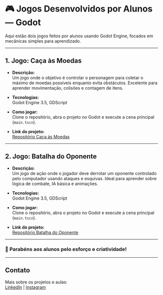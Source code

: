 # 🎮 Jogos Desenvolvidos por Alunos — Godot

Aqui estão dois jogos feitos por alunos usando Godot Engine, focados em mecânicas simples para aprendizado.

---

## 1. Jogo: **Caça às Moedas**


- **Descrição:**  
Um jogo onde o objetivo é controlar o personagem para coletar o máximo de moedas possíveis enquanto evita obstáculos. Excelente para aprender movimentação, colisões e contagem de itens.

- **Tecnologias:**  
Godot Engine 3.5, GDScript

- **Como jogar:**  
Clone o repositório, abra o projeto no Godot e execute a cena principal (`main.tscn`).  

- **Link do projeto:**  
[Repositório Caça às Moedas](https://github.com/CarolineSouza626/plataforma-godot/tree/main/Lool's%20platform%20game)

---

## 2. Jogo: **Batalha do Oponente**


- **Descrição:**  
Um jogo de ação onde o jogador deve derrotar um oponente controlado pelo computador usando ataques e esquivas. Ideal para aprender sobre lógica de combate, IA básica e animações.

- **Tecnologias:**  
Godot Engine 3.5, GDScript

- **Como jogar:**  
Clone o repositório, abra o projeto no Godot e execute a cena principal (`main.tscn`).  

- **Link do projeto:**  
[Repositório Batalha do Oponente](https://github.com/CarolineSouza626/plataforma-godot/tree/main/Aluno2)

---

### 👏 Parabéns aos alunos pelo esforço e criatividade!

---

## Contato

Mais sobre os projetos e aulas:  
[LinkedIn](https://www.linkedin.com/in/caroline-souza-534694220/) | [Instagram](https://www.instagram.com/loracliny/)
